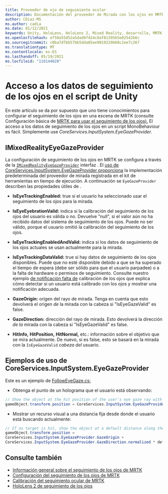 ```yaml
---
title: Proveedor de ojo de seguimiento ocular
description: Documentación del proveedor de Mirada con los ojos en MRTK
author: CDiaz-MS
ms.author: cadia
ms.date: 01/12/2021
keywords: Unity, HoloLens, HoloLens 2, Mixed Reality, desarrollo, MRTK, EyeTracking, EyeGaze,
ms.openlocfilehash: ef50a55d52a5dad9f424c8af8139565e02542b6c
ms.sourcegitcommit: c0ba7d7bb57bb5dda65ee9019229b68c2ee7c267
ms.translationtype: MT
ms.contentlocale: es-ES
ms.lasthandoff: 05/19/2021
ms.locfileid: "110144028"
---
```

# <a name="accessing-eye-tracking-data-in-your-unity-script"></a>Acceso a los datos de seguimiento de los ojos en el script de Unity

En este artículo se da por supuesto que uno tiene conocimientos para configurar el seguimiento de los ojos en una escena de MRTK (consulte Configuración básica de [MRTK para usar el seguimiento de los ojos).](eye-tracking-basic-setup.md)
El acceso a los datos de seguimiento de los ojos en un script MonoBehaviour es fácil. Simplemente use *CoreServices.InputSystem.EyeGazeProvider.*

## <a name="imixedrealityeyegazeprovider"></a>IMixedRealityEyeGazeProvider

La configuración de seguimiento de los ojos en MRTK se configura a través de la [`IMixedRealityEyeGazeProvider`](xref:Microsoft.MixedReality.Toolkit.Input.IMixedRealityEyeGazeProvider) interfaz . El [uso de CoreServices.InputSystem.EyeGazeProvider proporciona](eye-tracking-eye-gaze-provider.md) la implementación predeterminada del proveedor de mirada registrada en el kit de herramientas en tiempo de ejecución.
A continuación se `EyeGazeProvider` describen las propiedades útiles de .

- **IsEyeTrackingEnabled:** true si el usuario ha seleccionado usar el seguimiento de los ojos para la mirada.

- **IsEyeEyebrationValid:** indica si la calibración del seguimiento de los ojos del usuario es válida o no.
Devuelve "null", si el valor aún no ha recibido datos del sistema de seguimiento de los ojos.
Puede no ser válido, porque el usuario omitió la calibración del seguimiento de los ojos.

- **IsEyeTrackingEnabledAndValid:** indica si los datos de seguimiento de los ojos actuales se usan actualmente para la mirada.

- **IsEyeTrackingDataValid:** true si hay datos de seguimiento de los ojos disponibles.
Puede que no esté disponible debido a que se ha superado el tiempo de espera (debe ser sólido para que el usuario parpadee) o a la falta de hardware o permisos de seguimiento.
Consulte nuestro ejemplo [de notificación falta de](eye-tracking-is-user-calibrated.md) calibración de los ojos que explica cómo detectar si un usuario está calibrado con los ojos y mostrar una notificación adecuada.

- **GazeOrigin:** origen del rayo de mirada.
Tenga en cuenta que esto devolverá el origen *de* la mirada con la cabeza si "IsEyeGazeValid" es false.

- **GazeDirection:** dirección del rayo de mirada.
Esto devolverá la dirección *de la* mirada con la cabeza si "IsEyeGazeValid" es false.

- **HitInfo,** **HitPosition,** **HitNormal,** etc.: información sobre el objetivo que se mira actualmente.
De nuevo, si es false, esto se basará en la mirada con la `IsEyeGazeValid` *cabeza del* usuario.

## <a name="examples-for-using-coreservicesinputsystemeyegazeprovider"></a>Ejemplos de uso de CoreServices.InputSystem.EyeGazeProvider

Este es un ejemplo de [FollowEyeGaze.cs:](xref:Microsoft.MixedReality.Toolkit.Examples.Demos.EyeTracking.FollowEyeGaze)

- Obtenga el punto de un holograma que el usuario está observando:

```c#
// Show the object at the hit position of the user's eye gaze ray with the target.
gameObject.transform.position = CoreServices.InputSystem.EyeGazeProvider.HitPosition;
```

- Mostrar un recurso visual a una distancia fija desde donde el usuario está buscando actualmente:

```c#
// If no target is hit, show the object at a default distance along the gaze ray.
gameObject.transform.position =
CoreServices.InputSystem.EyeGazeProvider.GazeOrigin +
CoreServices.InputSystem.EyeGazeProvider.GazeDirection.normalized * defaultDistanceInMeters;
```

## <a name="see-also"></a>Consulte también

- [Información general sobre el seguimiento de los ojos de MRTK](eye-tracking-main.md)
- [Configuración del seguimiento de los ojos de MRTK](eye-tracking-basic-setup.md)
- [Calibración del seguimiento ocular de MRTK](eye-tracking-is-user-calibrated.md)
- [HoloLens 2 de seguimiento de los ojos](/windows/mixed-reality/eye-tracking)